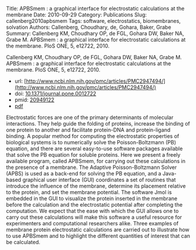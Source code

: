 Title: APBSmem : a graphical interface for electrostatic calculations at the membrane
Date: 2010-09-29
Category: Publications
Slug: callenberg2010apbsmem
Tags: software, electrostatics, biomembranes, solvation
Authors: Callenberg, Choudhary, de, Gohara, Baker, Grabe
Summary: Callenberg KM, Choudhary OP, de FGL, Gohara DW, Baker NA, Grabe M. APBSmem : a graphical interface for electrostatic calculations at the membrane. PloS ONE, 5, e12722, 2010. 

Callenberg KM, Choudhary OP, de FGL, Gohara DW, Baker NA, Grabe M. APBSmem : a graphical interface for electrostatic calculations at the membrane. PloS ONE, 5, e12722, 2010. 

* url: [http://www.ncbi.nlm.nih.gov/pmc/articles/PMC2947494/](http://www.ncbi.nlm.nih.gov/pmc/articles/PMC2947494/)
* doi: [10.1371/journal.pone.0012722](http://dx.doi.org/10.1371/journal.pone.0012722)
* pmid: [20949122](http://www.ncbi.nlm.nih.gov/pubmed/20949122)
* [pdf](http://sobolevnrm.github.io/papers/callenberg2010apbsmem.pdf)

Electrostatic forces are one of the primary determinants of molecular interactions. They help guide the folding of proteins, increase the binding of one protein to another and facilitate protein-DNA and protein-ligand binding. A popular method for computing the electrostatic properties of biological systems is to numerically solve the Poisson-Boltzmann (PB) equation, and there are several easy-to-use software packages available that solve the PB equation for soluble proteins. Here we present a freely available program, called APBSmem, for carrying out these calculations in the presence of a membrane. The Adaptive Poisson-Boltzmann Solver (APBS) is used as a back-end for solving the PB equation, and a Java-based graphical user interface (GUI) coordinates a set of routines that introduce the influence of the membrane, determine its placement relative to the protein, and set the membrane potential. The software Jmol is embedded in the GUI to visualize the protein inserted in the membrane before the calculation and the electrostatic potential after completing the computation. We expect that the ease with which the GUI allows one to carry out these calculations will make this software a useful resource for experimenters and computational researchers alike. Three examples of membrane protein electrostatic calculations are carried out to illustrate how to use APBSmem and to highlight the different quantities of interest that can be calculated.
